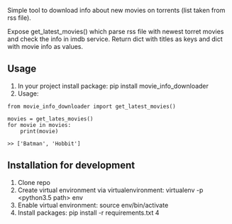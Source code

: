Simple tool to download info about new movies on torrents (list taken from rss file).

Expose get_latest_movies() which parse rss file with newest torret movies and check the info in imdb service.
Return dict with titles as keys and dict with movie info as values.

Usage
-----
1. In your project install package: pip install movie_info_downloader
2. Usage:
```
from movie_info_downloader import get_latest_movies()

movies = get_lates_movies()
for movie in movies:
    print(movie)
    
>> ['Batman', 'Hobbit']
```

Installation for development
----------------------------
1. Clone repo
2. Create virtual environment via virtualenvironment: virtualenv -p <python3.5 path> env
3. Enable virtual environment: source env/bin/activate
3. Install packages: pip install -r requirements.txt
4

